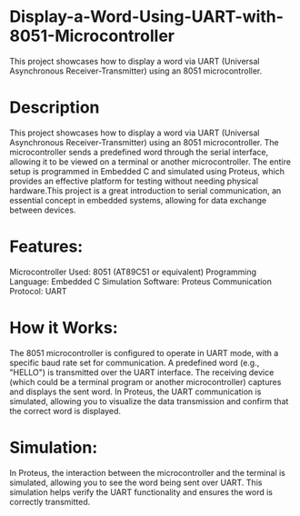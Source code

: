 # Display-a-Word-Using-UART-with-8051-Microcontroller
This project showcases how to display a word via UART (Universal Asynchronous Receiver-Transmitter) using an 8051 microcontroller. 
# Description
This project showcases how to display a word via UART (Universal Asynchronous Receiver-Transmitter) using an 8051 microcontroller. The microcontroller sends a predefined word through the serial interface, allowing it to be viewed on a terminal or another microcontroller. The entire setup is programmed in Embedded C and simulated using Proteus, which provides an effective platform for testing without needing physical hardware.This project is a great introduction to serial communication, an essential concept in embedded systems, allowing for data exchange between devices.
# Features:
Microcontroller Used: 8051 (AT89C51 or equivalent)
Programming Language: Embedded C
Simulation Software: Proteus
Communication Protocol: UART
# How it Works:
The 8051 microcontroller is configured to operate in UART mode, with a specific baud rate set for communication.
A predefined word (e.g., "HELLO") is transmitted over the UART interface.
The receiving device (which could be a terminal program or another microcontroller) captures and displays the sent word.
In Proteus, the UART communication is simulated, allowing you to visualize the data transmission and confirm that the correct word is displayed.
# Simulation:
In Proteus, the interaction between the microcontroller and the terminal is simulated, allowing you to see the word being sent over UART. This simulation helps verify the UART functionality and ensures the word is correctly transmitted.

